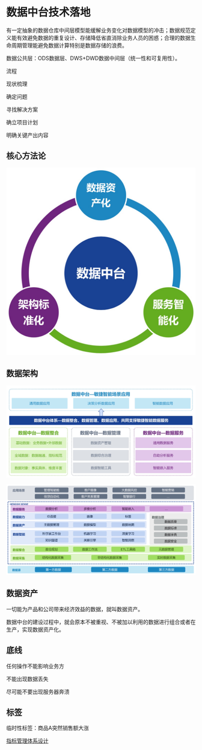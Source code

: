 # 数据中台技术落地

有一定抽象的数据仓库中间层模型能缓解业务变化对数据模型的冲击；数据规范定义能有效避免数据的重复设计、存储降低省直消除业务人员的困惑；合理的数据生命周期管理能避免数据计算特别是数据存储的浪费。

数据公共层：ODS数据层、DWS+DWD数据中间层（统一性和可复用性）。





流程

现状梳理

确定问题

寻找解决方案

确立项目计划

明确关键产出内容





## 核心方法论

<img src="assets/image-20190923190412178.png" alt="image-20190923190412178" style="zoom:50%;" />

## 数据架构

![image-20190923191303314](assets/image-20190923191303314.png)

![image-20190923191316339](assets/image-20190923191316339.png)

## 数据资产

一切能为产品和公司带来经济效益的数据，就叫数据资产。

数据中台的建设过程中，就会原本不被重视、不被加以利用的数据进行组合或者在生产，实现数据资产化。

## 底线

任何操作不能影响业务方

不能出现数据丢失

尽可能不要出现服务器奔溃

## 标签

临时性标签：商品A突然销售额大涨

[指标管理体系设计](https://zhuanlan.zhihu.com/p/59272558)